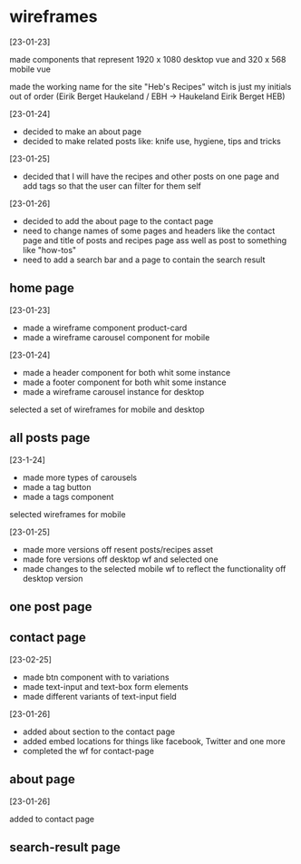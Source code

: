 # wireframes

[23-01-23]

made components that represent 1920 x 1080 desktop vue and 
320 x 568 mobile vue

made the working name for the site "Heb's Recipes" witch is 
just my initials out of order 
(Eirik Berget Haukeland / EBH -> Haukeland Eirik Berget HEB) 

[23-01-24]

- decided to make an about page
- decided to make related posts like: knife use, hygiene, 
tips and tricks

[23-01-25]

- decided that I will have the recipes and other posts on 
one page and add tags so that the user can filter for them self 

[23-01-26]

- decided to add the about page to the contact page
- need to change names of some pages and headers like the contact
page and title of posts and recipes page ass well as post to 
something like "how-tos"
- need to add a search bar and a page to contain the search result

## home page

[23-01-23]
-  made a wireframe component product-card 
- made a wireframe carousel component for mobile

[23-01-24]
- made a header component for both whit some instance 
- made a footer component for both whit some instance
- made a wireframe carousel instance for desktop

selected a set of wireframes for mobile and desktop

## all posts page

[23-1-24]

- made more types of carousels
- made a tag button
- made a tags component

selected wireframes for mobile

[23-01-25]

- made more versions off resent posts/recipes asset
- made fore versions off desktop wf and selected one
- made changes to the selected mobile wf to reflect 
the functionality off desktop version

## one post page

## contact page

[23-02-25]

- made btn component with to variations
- made text-input and text-box form elements
- made different variants of text-input field

[23-01-26]

- added about section to the contact page
- added embed locations for things like facebook, Twitter and one more
- completed the wf for contact-page

## about page

 [23-01-26]
 
added to contact page

## search-result page